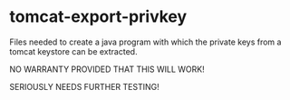 tomcat-export-privkey
=====================

Files needed to create a java program with which the private keys from a tomcat keystore can be extracted.

NO WARRANTY PROVIDED THAT THIS WILL WORK!

SERIOUSLY NEEDS FURTHER TESTING!
